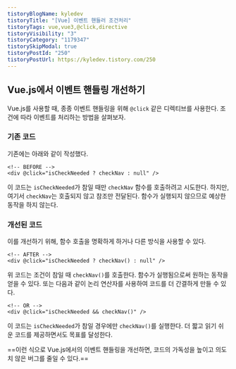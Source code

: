 ```yaml
---
tistoryBlogName: kyledev
tistoryTitle: "[Vue] 이벤트 핸들러 조건처리"
tistoryTags: vue,vue3,@click,directive
tistoryVisibility: "3"
tistoryCategory: "1179347"
tistorySkipModal: true
tistoryPostId: "250"
tistoryPostUrl: https://kyledev.tistory.com/250
---
```

## Vue.js에서 이벤트 핸들링 개선하기

Vue.js를 사용할 때, 종종 이벤트 핸들링을 위해 `@click` 같은 디렉티브를 사용한다.
조건에 따라 이벤트를 처리하는 방법을 살펴보자.

### 기존 코드

기존에는 아래와 같이 작성했다.
```vue
<!-- BEFORE -->
<div @click="isCheckNeeded ? checkNav : null" />
```

이 코드는 `isCheckNeeded`가 참일 때만 `checkNav` 함수를 호출하려고 시도한다.
하지만, 여기서 `checkNav`는 호출되지 않고 참조만 전달된다. 함수가 실행되지 않으므로 예상한 동작을 하지 않는다.

### 개선된 코드

이를 개선하기 위해, 함수 호출을 명확하게 하거나 다른 방식을 사용할 수 있다.
```vue
<!-- AFTER -->
<div @click="isCheckNeeded ? checkNav() : null" />
```
위 코드는 조건이 참일 때 `checkNav()`를 호출한다. 함수가 실행됨으로써 원하는 동작을 얻을 수 있다.
또는 다음과 같이 논리 연산자를 사용하여 코드를 더 간결하게 만들 수 있다.
```vue
<!-- OR -->
<div @click="isCheckNeeded && checkNav()" />
```

이 코드는 `isCheckNeeded`가 참일 경우에만 `checkNav()`를 실행한다. 더 짧고 읽기 쉬운 코드를 제공하면서도 목표를 달성한다.

==이런 식으로 Vue.js에서의 이벤트 핸들링을 개선하면, 코드의 가독성을 높이고 의도치 않은 버그를 줄일 수 있다.==